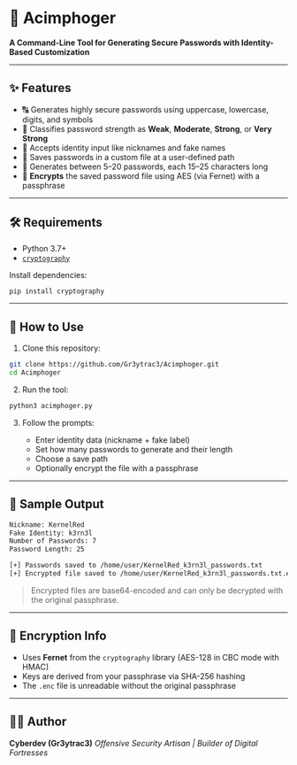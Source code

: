# 🔐 Acimphoger

**A Command-Line Tool for Generating Secure Passwords with Identity-Based Customization**

---

## ✨ Features

- 🔠 Generates highly secure passwords using uppercase, lowercase, digits, and symbols
- 🧠 Classifies password strength as **Weak**, **Moderate**, **Strong**, or **Very Strong**
- 🧾 Accepts identity input like nicknames and fake names
- 📁 Saves passwords in a custom file at a user-defined path
- 🔄 Generates between 5–20 passwords, each 15–25 characters long
- 🔐 **Encrypts** the saved password file using AES (via Fernet) with a passphrase

---

## 🛠️ Requirements

- Python 3.7+
- [`cryptography`](https://pypi.org/project/cryptography/)

Install dependencies:

```bash
pip install cryptography
````

---

## 🚀 How to Use

1. Clone this repository:

```bash
git clone https://github.com/Gr3ytrac3/Acimphoger.git
cd Acimphoger
```

2. Run the tool:

```bash
python3 acimphoger.py
```

3. Follow the prompts:

   * Enter identity data (nickname + fake label)
   * Set how many passwords to generate and their length
   * Choose a save path
   * Optionally encrypt the file with a passphrase

---

## 📂 Sample Output

```bash
Nickname: KernelRed
Fake Identity: k3rn3l
Number of Passwords: 7
Password Length: 25

[+] Passwords saved to /home/user/KernelRed_k3rn3l_passwords.txt
[+] Encrypted file saved to /home/user/KernelRed_k3rn3l_passwords.txt.enc
```

> Encrypted files are base64-encoded and can only be decrypted with the original passphrase.

---

## 🔐 Encryption Info

* Uses **Fernet** from the `cryptography` library (AES-128 in CBC mode with HMAC)
* Keys are derived from your passphrase via SHA-256 hashing
* The `.enc` file is unreadable without the original passphrase

---

## 👨‍💻 Author

**Cyberdev (Gr3ytrac3)**
*Offensive Security Artisan | Builder of Digital Fortresses*
